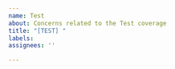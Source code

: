 ```yaml
---
name: Test
about: Concerns related to the Test coverage
title: "[TEST] "
labels:
assignees: ''

---
```

